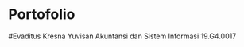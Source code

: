 # Portofolio
<logo src="assets/PicsArt_05-08-04.02.28.png">

#Evaditus Kresna Yuvisan
Akuntansi dan Sistem Informasi
19.G4.0017
